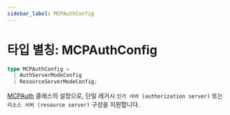```yaml
---
sidebar_label: MCPAuthConfig
---
```


# 타입 별칭: MCPAuthConfig

```ts
type MCPAuthConfig = 
  | AuthServerModeConfig
  | ResourceServerModeConfig;
```

[MCPAuth](/references/js/classes/MCPAuth.md) 클래스의 설정으로, 단일 레거시 `인가 서버 (authorization server)` 또는 `리소스 서버 (resource server)` 구성을 지원합니다.